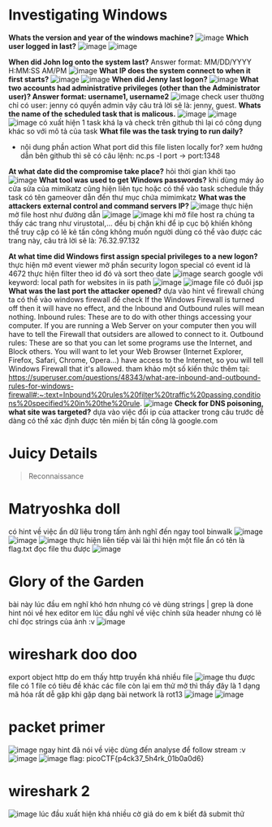 # Investigating Windows
**Whats the version and year of the windows machine?**
![image](https://user-images.githubusercontent.com/110059218/219937708-26278a94-cff9-441c-bdd0-3575e61ae25c.png)
**Which user logged in last?**
![image](https://user-images.githubusercontent.com/110059218/219937663-6fe0239d-1f17-44eb-b894-c83764bb1ffc.png)
![image](https://user-images.githubusercontent.com/110059218/219937679-ff026929-fc2c-49ad-9a51-f4d35489d338.png)

**When did John log onto the system last?**
Answer format: MM/DD/YYYY H:MM:SS AM/PM
![image](https://user-images.githubusercontent.com/110059218/219939368-8f42b1c9-b922-4691-a8de-663787ef6ce5.png)
**What IP does the system connect to when it first starts?**
![image](https://user-images.githubusercontent.com/110059218/219939570-a3d2da84-ce66-4a2a-8b58-55471a919ccc.png)
![image](https://user-images.githubusercontent.com/110059218/219939660-a5707269-73f2-4357-a75d-380ea509e07c.png)
**When did Jenny last logon?**
![image](https://user-images.githubusercontent.com/110059218/219940791-61d215d2-1a34-45e5-8ec0-2cbad17f3c74.png)
**What two accounts had administrative privileges (other than the Administrator user)?
Answer format: username1, username2**
![image](https://user-images.githubusercontent.com/110059218/219962849-9576ed59-624d-46c4-92af-ccec44246897.png)
check user thường chỉ có user: jenny có quyền admin vậy câu trả lời sẽ là: jenny, guest.
**Whats the name of the scheduled task that is malicous.**
![image](https://user-images.githubusercontent.com/110059218/219966057-2158affd-607d-404f-a81b-3d327a445397.png)
![image](https://user-images.githubusercontent.com/110059218/219966075-daf5980a-5967-422d-8fbf-37d0d77b5a33.png)
![image](https://user-images.githubusercontent.com/110059218/219966081-a1609705-cbbb-4f4d-a3ba-0dfa55fd8ab6.png)
có xuất hiện 1 task khá lạ và check trên github thì lại có công dụng khác so với mô tả của task
**What file was the task trying to run daily?**
* nội dung phần action
What port did this file listen locally for?
xem hướng dẫn bên github thì sẽ có câu lệnh: nc.ps -l port -> port:1348

**At what date did the compromise take place?**
hỏi thời gian khởi tạo
![image](https://user-images.githubusercontent.com/110059218/219966755-2c6a32ec-1c11-45db-b3b9-c8d69174d694.png)
**What tool was used to get Windows passwords?**
khi dùng máy ảo cửa sửa của mimikatz cũng hiện liên tục hoặc có thể vào task schedule thấy task có tên gameover dẫn đến thư mục chứa mimimkatz
**What was the attackers external control and command servers IP?**
![image](https://user-images.githubusercontent.com/110059218/219970757-db78cb44-bcca-428b-8556-56181bcadabc.png)
thực hiện mở file host như đường dẫn
![image](https://user-images.githubusercontent.com/110059218/219970786-809be824-fd11-4ce1-872c-a9f3130d5109.png)
![image](https://user-images.githubusercontent.com/110059218/220363662-4bab65d8-bb95-491a-b40d-a494c7886549.png)
khi mở file host ra chúng ta thấy các trang như virustotal,... đều bị chặn khi để ip cục bộ khiến không thể truy cập có lẽ kẻ tấn công không muốn người dùng có thể vào được các trang này, câu trả lời sẽ là: 76.32.97.132

**At what time did Windows first assign special privileges to a new logon?**
thực hiện mở event viewer mở phần security logon special có event id là 4672 thực hiện filter theo id đó và sort theo date
![image](https://user-images.githubusercontent.com/110059218/220365478-e95122c6-cb1a-45bd-99ae-b76b516287d6.png)
search google với keyword: local path for websites in iis path
![image](https://user-images.githubusercontent.com/110059218/220369866-3952411d-b4fc-419d-b7f2-03a468d5c6bb.png)
![image](https://user-images.githubusercontent.com/110059218/220369936-b58c705b-58ab-491a-975a-494f7487128f.png)
file có đuôi jsp
**What was the last port the attacker opened?**
dựa vào hint về firewall chúng ta có thể vào windows firewall để check
If the Windows Firewall is turned off then it will have no effect, and the Inbound and Outbound rules will mean nothing.
Inbound rules: These are to do with other things accessing your computer. If you are running a Web Server on your computer then you will have to tell the Firewall that outsiders are allowed to connect to it.
Outbound rules: These are so that you can let some programs use the Internet, and Block others. You will want to let your Web Browser (Internet Explorer, Firefox, Safari, Chrome, Opera...) have access to the Internet, so you will tell Windows Firewall that it's allowed.
tham khảo một số kiến thức thêm tại: https://superuser.com/questions/48343/what-are-inbound-and-outbound-rules-for-windows-firewall#:~:text=Inbound%20rules%20filter%20traffic%20passing,conditions%20specified%20in%20the%20rule.
![image](https://user-images.githubusercontent.com/110059218/220371495-c940e2c5-6d45-45bc-93a1-be3b68abbfe5.png)
**Check for DNS poisoning, what site was targeted?**
dựa vào việc đổi ip của attacker trong câu trước dễ dàng có thể xác định được tên miền bị tấn công là google.com
# Juicy Details
> Reconnaissance
# Matryoshka doll
có hint về việc ẩn dữ liệu trong tấm ảnh nghĩ đến ngay tool binwalk
![image](https://user-images.githubusercontent.com/110059218/220115638-60045569-d7f4-4cef-b033-8831a70ce113.png)
![image](https://user-images.githubusercontent.com/110059218/220115695-f90e0653-869b-431f-84a8-9c9132b36b1a.png)
![image](https://user-images.githubusercontent.com/110059218/220115920-9c1d75bd-a206-4190-afe7-480b5901039f.png)
thực hiện liên tiếp vài lài thì hiện một file ẩn có tên là flag.txt đọc file thu được
![image](https://user-images.githubusercontent.com/110059218/220116105-0ca01147-32e0-4fcb-9ee7-54c3eff26f79.png)
# Glory of the Garden
bài này lúc đầu em nghĩ khó hơn nhưng có vẻ dùng strings | grep là done hint nói về hex editor em lúc đầu nghĩ về việc chỉnh sửa header nhưng có lẽ chỉ đọc strings của ảnh :v
![image](https://user-images.githubusercontent.com/110059218/220116740-5e56b1a7-2dd5-48a1-a727-7da0077f11e6.png)
# wireshark doo doo
export object http do em thấy http truyền khá nhiều file
![image](https://user-images.githubusercontent.com/110059218/220117361-133328f5-c649-4fa1-ae9b-4edb6002524e.png)
thu được file có 1 file có tiêu đề khác các file còn lại em thử mở thì thấy đây là 1 dạng mã hóa rất dễ gặp khi gặp dạng bài network là rot13
![image](https://user-images.githubusercontent.com/110059218/220117632-d5e835bc-6cba-4fb4-9bd2-9a7228afc114.png)
![image](https://user-images.githubusercontent.com/110059218/220117749-5950cfa0-1b32-4b4d-adaf-2a75409ebae8.png)
# packet primer
![image](https://user-images.githubusercontent.com/110059218/220118066-f356aad8-1dca-4949-a70c-bb4f7a8b5508.png)
ngay hint đã nói về việc dùng đến analyse để follow stream :v
![image](https://user-images.githubusercontent.com/110059218/220118204-183d1f90-8655-450d-ba9d-c032ec5e7003.png)
![image](https://user-images.githubusercontent.com/110059218/220118503-d6becb01-346c-45e9-9667-06cba629f6d4.png)
flag: picoCTF{p4ck37_5h4rk_01b0a0d6}
# wireshark 2
![image](https://user-images.githubusercontent.com/110059218/220119492-fb88cf48-7d77-4c5b-840c-50398689e669.png)
lúc đầu xuất hiện khá nhiều cờ giả do em k biết đã submit thử
